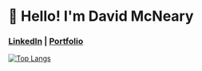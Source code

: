 # 👋 Hello! I'm David McNeary

### [LinkedIn](https://www.linkedin.com/in/davidmcneary) | [Portfolio](https://mcneary.tech)

[![Top Langs](https://github-readme-stats.vercel.app/api/top-langs/?username=dmcneary&layout=compact&text_color=FFFFFF&bg_color=0F2027,203A43,2C5364&show_icons=true)](https://github.com/anuraghazra/github-readme-stats)

<!--
**dmcneary/dmcneary** is a ✨ _special_ ✨ repository because its `README.md` (this file) appears on your GitHub profile.

Here are some ideas to get you started:

- 🔭 I’m currently working on ...
- 🌱 I’m currently learning ...
- 👯 I’m looking to collaborate on ...
- 🤔 I’m looking for help with ...
- 💬 Ask me about ...
- 📫 How to reach me: ...
- 😄 Pronouns: ...
- ⚡ Fun fact: ...
-->
